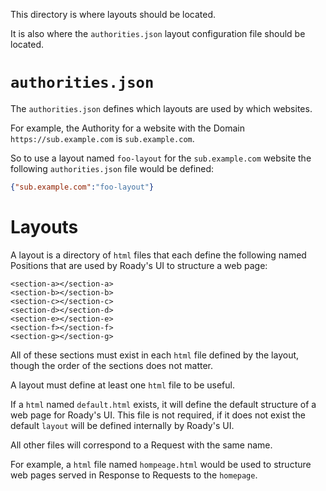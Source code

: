 
This directory is where layouts should be located.

It is also where the `authorities.json` layout configuration file
should be located.

# `authorities.json`

The `authorities.json` defines which layouts are used by which
websites.

For example, the Authority for a website with the Domain
`https://sub.example.com` is `sub.example.com`.

So to use a layout named `foo-layout` for the `sub.example.com`
website the following `authorities.json` file would be defined:

```json
{"sub.example.com":"foo-layout"}
```

# Layouts

A layout is a directory of `html` files that each define the following
named Positions that are used by Roady's UI to structure a web page:

```
<section-a></section-a>
<section-b></section-b>
<section-c></section-c>
<section-d></section-d>
<section-e></section-e>
<section-f></section-f>
<section-g></section-g>

```

All of these sections must exist in each `html` file defined by the
layout, though the order of the sections does not matter.

A layout must define at least one `html` file to be useful.

If a `html` named `default.html` exists, it will define the default
structure of a web page for Roady's UI. This file is not required,
if it does not exist the default `layout` will be defined internally
by Roady's UI.

All other files will correspond to a Request with the same name.

For example, a `html` file named `hompeage.html` would be used to
structure web pages served in Response to Requests to the
`homepage`.



